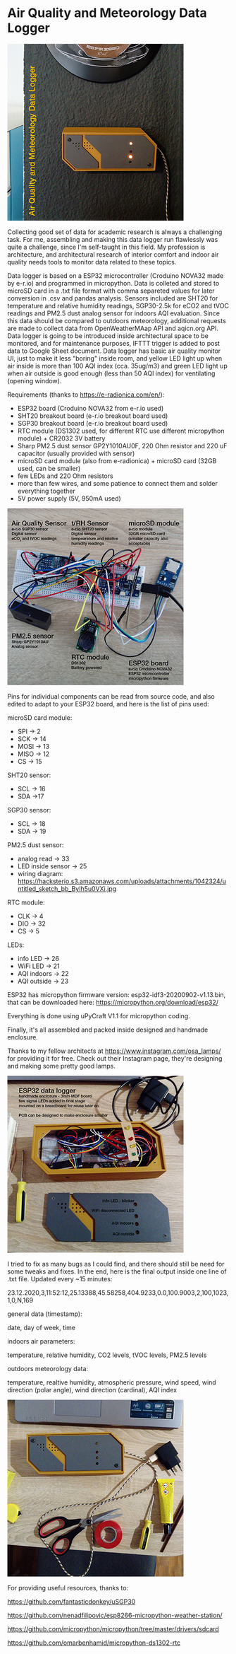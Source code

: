 # Air Quality and Meteorology Data Logger

![data logger](https://github.com/DzenisAvdic/Air-Quality-and-Meteorology-Data-Logger/blob/main/images/data_logger_small.jpg)

Collecting good set of data for academic research is always a challenging task. For me, assembling and making this data logger run flawlessly was quite a challenge, since I'm self-taught in this field. My profession is architecture, and architectural research of interior comfort and indoor air quality needs tools to monitor data related to these topics.

Data logger is based on a ESP32 microcontroller (Croduino NOVA32 made by e-r.io) and programmed in micropython. Data is colleted and stored to microSD card in a .txt file format with comma separeted values for later conversion in .csv and pandas analysis. Sensors included are SHT20 for temperature and relative humidity readings, SGP30-2.5k for eCO2 and tVOC readings and PM2.5 dust analog sensor for indoors AQI evaluation. Since this data should be compared to outdoors meteorology, additional requests are made to collect data from OpenWeatherMAap API and aqicn.org API. Data logger is going to be introduced inside architectural space to be monitored, and for maintenance purposes, IFTTT trigger is added to post data to Google Sheet document. Data logger has basic air quality monitor UI, just to make it less "boring" inside room, and yellow LED light up when air inside is more than 100 AQI index (cca. 35ug/m3) and green LED light up when air outside is good enough (less than 50 AQI index) for ventilating (opening window).

Requirements (thanks to https://e-radionica.com/en/):

- ESP32 board (Croduino NOVA32 from e-r.io used)
- SHT20 breakout board (e-r.io breakout board used)
- SGP30 breakout board (e-r.io breakout board used)
- RTC module (DS1302 used, for different RTC use different micropython module) + CR2032 3V battery
- Sharp PM2.5 dust sensor GP2Y1010AU0F, 220 Ohm resistor and 220 uF capacitor (usually provided with sensor)
- microSD card module (also from e-radionica) + microSD card (32GB used, can be smaller)
- few LEDs and 220 Ohm resistors
- more than few wires, and some patience to connect them and solder everything together
- 5V power supply (5V, 950mA used)


![requirements](https://github.com/DzenisAvdic/Air-Quality-and-Meteorology-Data-Logger/blob/main/images/requirements_small.jpg)

Pins for individual components can be read from source code, and also edited to adapt to your ESP32 board, and here is the list of pins used:

microSD card module:
- SPI -> 2
- SCK -> 14
- MOSI -> 13
- MISO -> 12
- CS -> 15

SHT20 sensor:
- SCL -> 16
- SDA ->17

SGP30 sensor:
- SCL -> 18
- SDA -> 19

PM2.5 dust sensor:
- analog read -> 33
- LED inside sensor -> 25
- wiring diagram: https://hacksterio.s3.amazonaws.com/uploads/attachments/1042324/untitled_sketch_bb_ByIh5u0VXi.jpg

RTC module:
- CLK -> 4
- DIO -> 32
- CS -> 5

LEDs:
- info LED -> 26
- WiFi LED -> 21
- AQI indoors -> 22
- AQI outside -> 23

ESP32 has micropython firmware version: esp32-idf3-20200902-v1.13.bin, that can be downloaded here: https://micropython.org/download/esp32/

Everything is done using uPyCraft V1.1 for micropython coding.

Finally, it's all assembled and packed inside designed and handmade enclosure.

Thanks to my fellow architects at https://www.instagram.com/osa_lamps/ for providing it for free. Check out their Instagram page, they're designing and making some pretty good lamps.

![enclosure](https://github.com/DzenisAvdic/Air-Quality-and-Meteorology-Data-Logger/blob/main/images/enclosure_small.jpg)



I tried to fix as many bugs as I could find, and there should still be need for some tweaks and fixes.
In the end, here is the final output inside one line of .txt file. Updated every ~15 minutes:

23.12.2020,3,11:52:12,25.13388,45.58258,404.9233,0.0,100.9003,2,100,1023,1,0,N,169

general data (timestamp):

date, day of week, time

indoors air parameters:

temperature, relative humidity, CO2 levels, tVOC levels, PM2.5 levels

outdoors meteorology data:

temperature, realtive humidity, atmospheric pressure, wind speed, wind direction (polar angle), wind direction (cardinal), AQI index


![final assembly](https://github.com/DzenisAvdic/Air-Quality-and-Meteorology-Data-Logger/blob/main/images/final_assembly_small.jpg)

For providing useful resources, thanks to:

https://github.com/fantasticdonkey/uSGP30

https://github.com/nenadfilipovic/esp8266-micropython-weather-station/

https://github.com/micropython/micropython/tree/master/drivers/sdcard

https://github.com/omarbenhamid/micropython-ds1302-rtc





